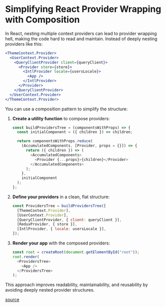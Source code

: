# Simplifying React Provider Wrapping with Composition

In React, nesting multiple context providers can lead to provider wrapping hell, making the code hard to read and maintain. Instead of deeply nesting providers like this:

```jsx
<ThemeContext.Provider>
  <UserContext.Provider>
    <QueryClientProvider client={queryClient}>
      <Provider store={store}>
        <IntlProvider locale={usersLocale}>
          <App />
        </IntlProvider>
      </Provider>
    </QueryClientProvider>
  </UserContext.Provider>
</ThemeContext.Provider>
```

You can use a composition pattern to simplify the structure:

1. **Create a utility function** to compose providers:

   ```javascript
   const buildProvidersTree = (componentsWithProps) => {
     const initialComponent = ({ children }) => children;

     return componentsWithProps.reduce(
       (AccumulatedComponents, [Provider, props = {}]) => {
         return ({ children }) => (
           <AccumulatedComponents>
             <Provider {...props}>{children}</Provider>
           </AccumulatedComponents>
         );
       },
       initialComponent
     );
   };
   ```

2. **Define your providers** in a clean, flat structure:

   ```javascript
   const ProvidersTree = buildProvidersTree([
     [ThemeContext.Provider],
     [UserContext.Provider],
     [QueryClientProvider, { client: queryClient }],
     [ReduxProvider, { store }],
     [IntlProvider, { locale: usersLocale }],
   ]);
   ```

3. **Render your app** with the composed providers:
   ```javascript
   const root = createRoot(document.getElementById("root"));
   root.render(
     <ProvidersTree>
       <App />
     </ProvidersTree>
   );
   ```

This approach improves readability, maintainability, and reusability by avoiding deeply nested provider structures.

[source](https://x.com/_georgemoller/status/1896532844337402190)
